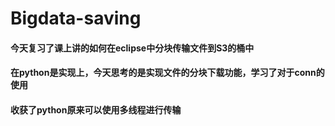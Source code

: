 # Bigdata-saving
#### 今天复习了课上讲的如何在eclipse中分块传输文件到S3的桶中
#### 在python是实现上，今天思考的是实现文件的分块下载功能，学习了对于conn的使用
#### 收获了python原来可以使用多线程进行传输
